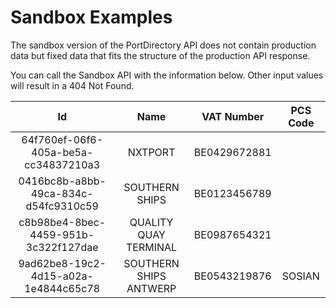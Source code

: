 # Sandbox Examples
The sandbox version of the PortDirectory API does not contain production data but fixed data that fits the structure of the production API response.

You can call the Sandbox API with the information below. Other input values will result in a 404 Not Found.

| Id | Name | VAT Number | PCS Code |
|:------------:|:------------:|:------------:|:------------:|
|64f760ef-06f6-405a-be5a-cc34837210a3|NXTPORT|BE0429672881||
|0416bc8b-a8bb-49ca-834c-d54fc9310c59|SOUTHERN SHIPS|BE0123456789||
|c8b98be4-8bec-4459-951b-3c322f127dae|QUALITY QUAY TERMINAL|BE0987654321||
|9ad62be8-19c2-4d15-a02a-1e4844c65c78|SOUTHERN SHIPS ANTWERP|BE0543219876|SOSIAN|